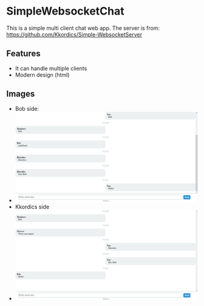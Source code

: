 # SimpleWebsocketChat
This is a simple multi client chat web app.
The server is from: https://github.com/Kkordics/Simple-WebsocketServer
## Features
 - It can handle multiple clients
 - Modern design (html)

## Images
 - Bob side:
 - ![alt text](https://github.com/Kkordics/SimpleWebsocketChat/blob/d9df4339c29611ab2259598f14ffc2e53864f111/Bob%20side.png)
 - Kkordics side
 - ![alt text](https://github.com/Kkordics/SimpleWebsocketChat/blob/3e11c221a5c40ea54e514f77c38fd33f175fe7f8/Kkordics%20side.png)
